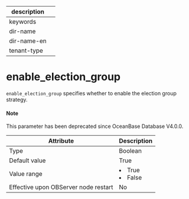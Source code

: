 | description ||
|---|---|
| keywords ||
| dir-name ||
| dir-name-en ||
| tenant-type ||

enable_election_group
==========================================

`enable_election_group` specifies whether to enable the election group strategy.

<main id="notice" type='explain'>
  <h4>Note</h4>
  <p>This parameter has been deprecated since OceanBase Database V4.0.0. </p>
</main>

| Attribute | Description |
|------------------|--------------------------------------------------------------------------------------------------------|
| Type | Boolean |
| Default value | True |
| Value range | </li><li> True   </li><li> False |
| Effective upon OBServer node restart | No |




